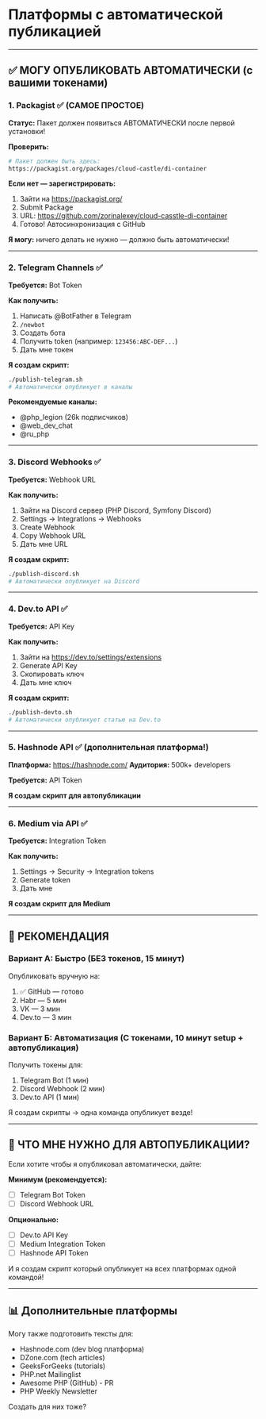 # Платформы с автоматической публикацией

---

## ✅ МОГУ ОПУБЛИКОВАТЬ АВТОМАТИЧЕСКИ (с вашими токенами)

### 1. Packagist ✅ (САМОЕ ПРОСТОЕ)

**Статус:** Пакет должен появиться АВТОМАТИЧЕСКИ после первой установки!

**Проверить:**
```bash
# Пакет должен быть здесь:
https://packagist.org/packages/cloud-castle/di-container
```

**Если нет — зарегистрировать:**
1. Зайти на https://packagist.org/
2. Submit Package
3. URL: https://github.com/zorinalexey/cloud-casstle-di-container
4. Готово! Автосинхронизация с GitHub

**Я могу:** ничего делать не нужно — должно быть автоматически!

---

### 2. Telegram Channels ✅

**Требуется:** Bot Token

**Как получить:**
1. Написать @BotFather в Telegram
2. `/newbot`
3. Создать бота
4. Получить token (например: `123456:ABC-DEF...`)
5. Дать мне токен

**Я создам скрипт:**
```bash
./publish-telegram.sh
# Автоматически опубликует в каналы
```

**Рекомендуемые каналы:**
- @php_legion (26k подписчиков)
- @web_dev_chat
- @ru_php

---

### 3. Discord Webhooks ✅

**Требуется:** Webhook URL

**Как получить:**
1. Зайти на Discord сервер (PHP Discord, Symfony Discord)
2. Settings → Integrations → Webhooks
3. Create Webhook
4. Copy Webhook URL
5. Дать мне URL

**Я создам скрипт:**
```bash
./publish-discord.sh
# Автоматически опубликует на Discord
```

---

### 4. Dev.to API ✅

**Требуется:** API Key

**Как получить:**
1. Зайти на https://dev.to/settings/extensions
2. Generate API Key
3. Скопировать ключ
4. Дать мне ключ

**Я создам скрипт:**
```bash
./publish-devto.sh
# Автоматически опубликует статью на Dev.to
```

---

### 5. Hashnode API ✅ (дополнительная платформа!)

**Платформа:** https://hashnode.com/
**Аудитория:** 500k+ developers

**Требуется:** API Token

**Я создам скрипт для автопубликации**

---

### 6. Medium via API ✅

**Требуется:** Integration Token

**Как получить:**
1. Settings → Security → Integration tokens
2. Generate token
3. Дать мне

**Я создам скрипт для Medium**

---

## 🎯 РЕКОМЕНДАЦИЯ

### Вариант А: Быстро (БЕЗ токенов, 15 минут)

Опубликовать вручную на:
1. ✅ GitHub — готово
2. Habr — 5 мин
3. VK — 3 мин
4. Dev.to — 3 мин

### Вариант Б: Автоматизация (С токенами, 10 минут setup + автопубликация)

Получить токены для:
1. Telegram Bot (1 мин)
2. Discord Webhook (2 мин)
3. Dev.to API (1 мин)

Я создам скрипты → одна команда опубликует везде!

---

## 🚀 ЧТО МНЕ НУЖНО ДЛЯ АВТОПУБЛИКАЦИИ?

Если хотите чтобы я опубликовал автоматически, дайте:

**Минимум (рекомендуется):**
- [ ] Telegram Bot Token
- [ ] Discord Webhook URL

**Опционально:**
- [ ] Dev.to API Key
- [ ] Medium Integration Token
- [ ] Hashnode API Token

И я создам скрипт который опубликует на всех платформах одной командой!

---

## 📊 Дополнительные платформы

Могу также подготовить тексты для:
- Hashnode.com (dev blog платформа)
- DZone.com (tech articles)
- GeeksForGeeks (tutorials)
- PHP.net Mailinglist
- Awesome PHP (GitHub) - PR
- PHP Weekly Newsletter

Создать для них тоже?
